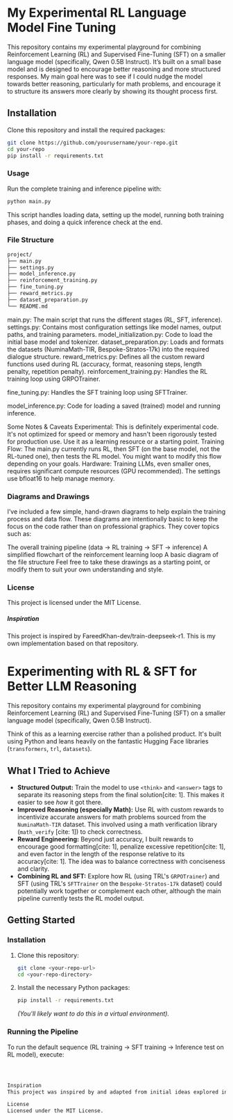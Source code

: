 # My Experimental RL Language Model Fine Tuning

This repository contains my experimental playground for combining Reinforcement Learning (RL) and Supervised Fine-Tuning (SFT) on a smaller language model (specifically, Qwen 0.5B Instruct). It’s built on a small base model and is designed to encourage better reasoning and more structured responses. My main goal here was to see if I could nudge the model towards better reasoning, particularly for math problems, and encourage it to structure its answers more clearly by showing its thought process first. 

## Installation
Clone this repository and install the required packages:
```bash
git clone https://github.com/yourusername/your-repo.git
cd your-repo
pip install -r requirements.txt
```
### Usage
Run the complete training and inference pipeline with:
```bash 
python main.py
```
This script handles loading data, setting up the model, running both training phases, and doing a quick inference check at the end.

### File Structure
```bash
project/
├── main.py 
├── settings.py    
├── model_inference.py     
├── reinforcement_training.py  
├── fine_tuning.py         
├── reward_metrics.py      
├── dataset_preparation.py 
└── README.md              

```
main.py: The main script that runs the different stages (RL, SFT, inference).
settings.py: Contains most configuration settings like model names, output paths, and training parameters.
model_initialization.py: Code to load the initial base model and tokenizer.
dataset_preparation.py: Loads and formats the datasets (NuminaMath-TIR, Bespoke-Stratos-17k) into the required dialogue structure.
reward_metrics.py: Defines all the custom reward functions used during RL (accuracy, format, reasoning steps, length penalty, repetition penalty).
reinforcement_training.py: Handles the RL training loop using GRPOTrainer.

fine_tuning.py: Handles the SFT training loop using SFTTrainer.

model_inference.py: Code for loading a saved (trained) model and running inference.

Some Notes & Caveats
Experimental: This is definitely experimental code. It's not optimized for speed or memory and hasn't been rigorously tested for production use. Use it as a learning resource or a starting point.
Training Flow: The main.py currently runs RL, then SFT (on the base model, not the RL-tuned one), then tests the RL model. You might want to modify this flow depending on your goals.
Hardware: Training LLMs, even smaller ones, requires significant compute resources (GPU recommended). The settings use bfloat16 to help manage memory.

### Diagrams and Drawings
I’ve included a few simple, hand-drawn diagrams to help explain the training process and data flow. These diagrams are intentionally basic to keep the focus on the code rather than on professional graphics. They cover topics such as:

The overall training pipeline (data → RL training → SFT → inference)
A simplified flowchart of the reinforcement learning loop
A basic diagram of the file structure
Feel free to take these drawings as a starting point, or modify them to suit your own understanding and style.

### License
This project is licensed under the MIT License.

##### Inspiration
This project is inspired by FareedKhan-dev/train-deepseek-r1. This is my own implementation based on that repository.



# Experimenting with RL & SFT for Better LLM Reasoning

This repository contains my experimental playground for combining Reinforcement Learning (RL) and Supervised Fine-Tuning (SFT) on a smaller language model (specifically, Qwen 0.5B Instruct). 

Think of this as a learning exercise rather than a polished product. It's built using Python and leans heavily on the fantastic Hugging Face libraries (`transformers`, `trl`, `datasets`).

## What I Tried to Achieve

* **Structured Output:** Train the model to use `<think>` and `<answer>` tags to separate its reasoning steps from the final solution[cite: 1]. This makes it easier to see *how* it got there.
* **Improved Reasoning (especially Math):** Use RL with custom rewards to incentivize accurate answers for math problems sourced from the `NuminaMath-TIR` dataset. This involved using a math verification library (`math_verify` [cite: 1]) to check correctness.
* **Reward Engineering:** Beyond just accuracy, I built rewards to encourage good formatting[cite: 1], penalize excessive repetition[cite: 1], and even factor in the length of the response relative to its accuracy[cite: 1]. The idea was to balance correctness with conciseness and clarity.
* **Combining RL and SFT:** Explore how RL (using TRL's `GRPOTrainer`) and SFT (using TRL's `SFTTrainer` on the `Bespoke-Stratos-17k` dataset) could potentially work together or complement each other, although the main pipeline currently tests the RL model output.

## Getting Started

### Installation

1.  Clone this repository:
    ```bash
    git clone <your-repo-url>
    cd <your-repo-directory>
    ```
2.  Install the necessary Python packages:
    ```bash
    pip install -r requirements.txt
    ```
    *(You'll likely want to do this in a virtual environment).*

### Running the Pipeline

To run the default sequence (RL training -> SFT training -> Inference test on RL model), execute:
```bash



Inspiration
This project was inspired by and adapted from initial ideas explored in FareedKhan-dev/train-deepseek-r1. This is my own implementation based on concepts from that repository.

License
Licensed under the MIT License.
